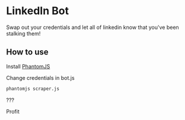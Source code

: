 # LinkedIn Bot

Swap out your credentials and let all of linkedin know that you've been stalking them!

## How to use

Install [PhantomJS](http://phantomjs.org/download.html)

Change credentials in bot.js

```bash
phantomjs scraper.js
```

???

Profit